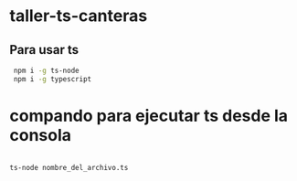 ﻿# taller-ts-canteras
 
 ## Para usar ts
 ```bash
  npm i -g ts-node
  npm i -g typescript
```

# compando para ejecutar ts desde la consola
```bash

ts-node nombre_del_archivo.ts
```



